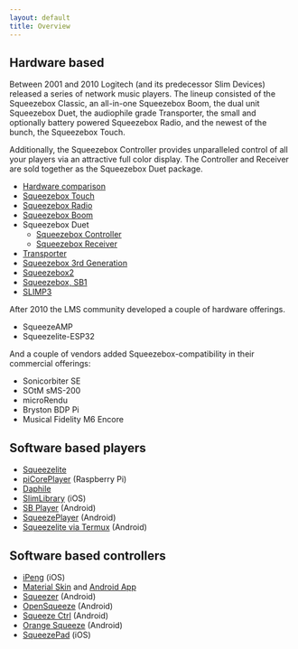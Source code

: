 ```yaml
---
layout: default
title: Overview
---
```


## Hardware based

Between 2001 and 2010 Logitech (and its predecessor Slim Devices) released a series of network music players. The lineup consisted of the Squeezebox Classic, an all-in-one Squeezebox Boom, the dual unit Squeezebox Duet, the audiophile grade Transporter, the small and optionally battery powered Squeezebox Radio, and the newest of the bunch, the Squeezebox Touch.

Additionally, the Squeezebox Controller provides unparalleled control of all your players via an attractive full color display. The Controller and Receiver are sold together as the Squeezebox Duet package. 

- [Hardware comparison](hardware-comparison.md)
- [Squeezebox Touch](squeezebox-touch.md)
- [Squeezebox Radio](squeezebox-radio.md)
- [Squeezebox Boom](squeezebox-boom.md)
- Squeezebox Duet
    - [Squeezebox Controller](squeezebox-controller.md)
    - [Squeezebox Receiver](squeezebox-receiver.md)
- [Transporter](transporter.md)
- [Squeezebox 3rd Generation](squeezebox-classic.md)
- [Squeezebox2](squeezebox2.md)
- [Squeezebox, SB1](squeezebox1.md)
- [SLIMP3](SLIMP3.md)

After 2010 the LMS community developed a couple of hardware offerings. 

- SqueezeAMP
- Squeezelite-ESP32

And a couple of vendors added Squeezebox-compatibility in their commercial offerings:

- Sonicorbiter SE
- SOtM sMS-200
- microRendu
- Bryston BDP Pi
- Musical Fidelity M6 Encore

## Software based players

- [Squeezelite](https://github.com/ralph-irving/squeezelite)
- [piCorePlayer](https://www.picoreplayer.org/) (Raspberry Pi)
- [Daphile](https://www.daphile.com/)
- [SlimLibrary](https://apps.apple.com/us/app/slimlibrary/id1022479972) (iOS)
- [SB Player](https://play.google.com/store/apps/details?id=com.angrygoat.android.sbplayer) (Android)
- [SqueezePlayer](https://play.google.com/store/apps/details?id=de.bluegaspode.squeezeplayer) (Android)
- [Squeezelite via Termux](https://github.com/CDrummond/lms-material-app/wiki/Squeezelite-via-Termux) (Android)

## Software based controllers

- [iPeng](https://penguinlovesmusic.de/) (iOS)
- [Material Skin](https://github.com/CDrummond/lms-material) and [Android App](https://github.com/CDrummond/lms-material-app)
- [Squeezer](https://github.com/kaaholst/android-squeezer) (Android)
- [OpenSqueeze](https://github.com/orangebikelabs/opensqueeze) (Android) 
- [Squeeze Ctrl](https://play.google.com/store/apps/details?id=com.angrygoat.android.squeezectrl) (Android)
- [Orange Squeeze](https://play.google.com/store/apps/details?id=com.orangebikelabs.orangesqueeze) (Android)
- [SqueezePad](https://apps.apple.com/us/app/squeezepad/id380003002) (iOS)
